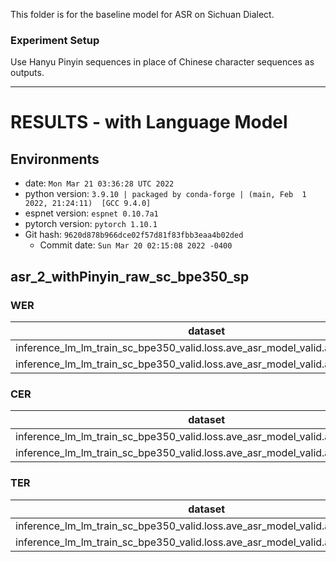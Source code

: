 This folder is for the baseline model for ASR on Sichuan Dialect.

### Experiment Setup 

Use Hanyu Pinyin sequences in place of Chinese character sequences as outputs.

---

<!-- Generated by scripts/utils/show_asr_result.sh -->
# RESULTS - with Language Model
## Environments
- date: `Mon Mar 21 03:36:28 UTC 2022`
- python version: `3.9.10 | packaged by conda-forge | (main, Feb  1 2022, 21:24:11)  [GCC 9.4.0]`
- espnet version: `espnet 0.10.7a1`
- pytorch version: `pytorch 1.10.1`
- Git hash: `9620d878b966dce02f57d81f83fbb3eaa4b02ded`
  - Commit date: `Sun Mar 20 02:15:08 2022 -0400`

## asr_2_withPinyin_raw_sc_bpe350_sp
### WER

|dataset|Snt|Wrd|Corr|Sub|Del|Ins|Err|S.Err|
|---|---|---|---|---|---|---|---|---|
|inference_lm_lm_train_sc_bpe350_valid.loss.ave_asr_model_valid.acc.ave/dev_sc|583|7210|82.2|15.4|2.3|0.3|18.1|82.2|
|inference_lm_lm_train_sc_bpe350_valid.loss.ave_asr_model_valid.acc.ave/test_sc|586|6991|82.8|14.7|2.5|0.4|17.5|82.1|

### CER

|dataset|Snt|Wrd|Corr|Sub|Del|Ins|Err|S.Err|
|---|---|---|---|---|---|---|---|---|
|inference_lm_lm_train_sc_bpe350_valid.loss.ave_asr_model_valid.acc.ave/dev_sc|583|28129|92.9|3.3|3.7|1.6|8.7|82.2|
|inference_lm_lm_train_sc_bpe350_valid.loss.ave_asr_model_valid.acc.ave/test_sc|586|27164|93.0|3.2|3.8|1.7|8.7|82.1|

### TER

|dataset|Snt|Wrd|Corr|Sub|Del|Ins|Err|S.Err|
|---|---|---|---|---|---|---|---|---|
|inference_lm_lm_train_sc_bpe350_valid.loss.ave_asr_model_valid.acc.ave/dev_sc|583|7358|81.9|14.9|3.2|0.6|18.7|82.2|
|inference_lm_lm_train_sc_bpe350_valid.loss.ave_asr_model_valid.acc.ave/test_sc|586|7142|82.2|14.3|3.6|0.6|18.4|82.1|

